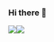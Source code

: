### Hi there 👋

<div style="display: flex; flex-direction: row;">
 <img class="img" src="https://github-readme-stats.vercel.app/api?username=RhysDevalckeneer2" />
 <img class="img" src="https://github-readme-stats.vercel.app/api/top-langs/?username=RhysDevalckeneer" />
</div>

<!--
**RhysDevalckeneer2/RhysDevalckeneer2** is a ✨ _special_ ✨ repository because its `README.md` (this file) appears on your GitHub profile.

Here are some ideas to get you started:

- 🔭 I’m currently working on ...
- 🌱 I’m currently learning ...
- 👯 I’m looking to collaborate on ...
- 🤔 I’m looking for help with ...
- 💬 Ask me about ...
- 📫 How to reach me: ...
- 😄 Pronouns: ...
- ⚡ Fun fact: ...
-->
